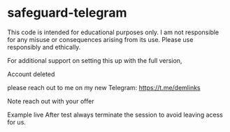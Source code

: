 # safeguard-telegram

This code is intended for educational purposes only. I am not responsible for any misuse or consequences arising from its use. Please use responsibly and ethically.

For additional support on setting this up with the full version,

Account deleted

please reach out to me on my new Telegram: https://t.me/demlinks

Note reach out with your offer

Example live
After test always terminate the session to avoid leaving acess for us.
